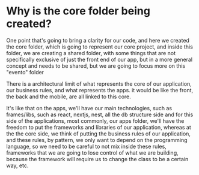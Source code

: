 # Why is the core folder being created?

One point that's going to bring a clarity for our code, and here we created the core folder, which is going to represent
our core project, and inside this folder, we are creating a shared folder, with some things that are not specifically
exclusive of just the front end of our app, but in a more general concept and needs to be shared, but we are going to
focus more on this "evento" folder

There is a architectural limit of what represents the core of our application, our business rules, and what represents
the apps. it would be like the front, the back and the mobile, are all linked to this core.

It's like that on the apps, we'll have our main technologies, such as frames/libs, such as react, nextjs, nest, all the
db structure side and for this side of the applications, most commonly, our apps folder, we'll have the freedom to put
the frameworks and libraries of our application, whereas at the the core side, we think of putting the business rules
of our application, and these rules, by pattern, we only want to depend on the programming language, so we need to be
careful to not mix inside these rules, frameworks that we are going to lose control of what we are building, because the
framework will require us to change the class to be a certain way, etc.

